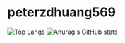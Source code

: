 # peterzdhuang569

[![Top Langs](https://github-readme-stats.vercel.app/api/top-langs/?username=peterhuang569)](https://github.com/anuraghazra/github-readme-stats)
![Anurag's GitHub stats](https://github-readme-stats.vercel.app/api?username=peterhuang569&show_icons=true)
